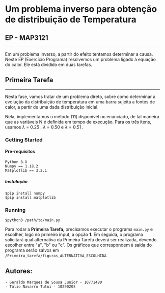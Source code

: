# Um problema inverso para obtenção de distribuição de Temperatura 
## EP - MAP3121
________________

Em um problema inverso, a partir do efeito tentamos determinar a causa. Neste EP (Exercício Programa) resolvemos um problema ligado à equação do calor. Ele está dividido em duas tarefas.

## Primeira Tarefa
________________
Nesta fase, vamos tratar de um problema direto, sobre como determinar a evolução da distribuição de temperatura em uma barra sujeita a fontes de calor, a partir de uma dada distribuição inicial.

Nela, implementamos o método (11) disponível no enunciado, de tal maneira que as variáveis N é definida em tempo de execução. 
Para os três itens, usamos $\lambda$ = 0.25 , $\lambda$ = 0.50 e $\lambda$ = 0.51 .

### Getting Started

#### Pré-requisitos
```
Python 3.X
Numpy == 1.18.2
Matplotlib == 3.2.1
```

##### Instalação
```
$pip install numpy
$pip install matplotlib
```
### Running
```$python3 /path/to/main.py```

Para rodar a **Primeira Tarefa**, precisamos executar o programa ```main.py``` e escolher, logo no primeiro input, a opção **1**.
Em seguida, o programa solicitará qual alternativa da Primeira Tarefa deverá ser realizada, devendo escolher entre "a", "b" ou "c".
Os gráficos que correspondem à saída do programa serão salvos em ```/Primeira_tarefa/figuras_ALTERNATIVA_ESCOLHIDA```.


## Autores:
    - Geraldo Marques de Sousa Junior - 10771480
    - Túlio Navarro Tutui - 10290208



